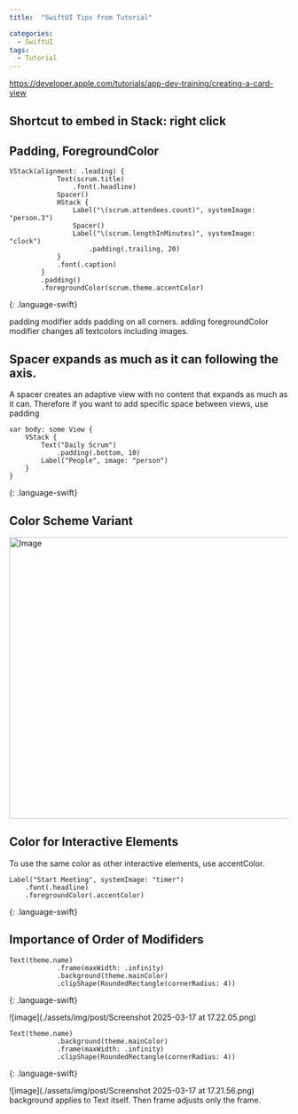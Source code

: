 ```yaml
---
title:  "SwiftUI Tips from Tutorial"

categories:
  - SwiftUI
tags:
  - Tutorial
---
```


https://developer.apple.com/tutorials/app-dev-training/creating-a-card-view

## Shortcut to embed in Stack: right click

## Padding, ForegroundColor

~~~
VStack(alignment: .leading) {
            Text(scrum.title)
                .font(.headline)
            Spacer()
            HStack {
                Label("\(scrum.attendees.count)", systemImage: "person.3")
                Spacer()
                Label("\(scrum.lengthInMinutes)", systemImage: "clock")
                    .padding(.trailing, 20)
            }
            .font(.caption)
        }
        .padding()
        .foregroundColor(scrum.theme.accentColor)
~~~
{: .language-swift}


padding modifier adds padding on all corners.
adding foregroundColor modifier changes all textcolors including images.


## Spacer expands as much as it can following the axis.

A spacer creates an adaptive view with no content that expands as much as it can.
Therefore if you want to add specific space between views, use padding

~~~
var body: some View {
    VStack {
        Text("Daily Scrum")
            .padding(.bottom, 10)
        Label("People", image: "person")
    }
}
~~~
{: .language-swift}


## Color Scheme Variant 

<img width="507" alt="Image" src="https://github.com/user-attachments/assets/c5aa9970-d82f-45ab-a4da-40cf3fd3628c" />

## Color for Interactive Elements

To use the same color as other interactive elements, use accentColor.

~~~
Label("Start Meeting", systemImage: "timer")
    .font(.headline)
    .foregroundColor(.accentColor)
~~~
{: .language-swift}

## Importance of Order of Modifiders
~~~
Text(theme.name)
            .frame(maxWidth: .infinity)
            .background(theme.mainColor)
            .clipShape(RoundedRectangle(cornerRadius: 4))
~~~
{: .language-swift}

![image](./assets/img/post/Screenshot 2025-03-17 at 17.22.05.png)

~~~
Text(theme.name)
            .background(theme.mainColor)
            .frame(maxWidth: .infinity)
            .clipShape(RoundedRectangle(cornerRadius: 4))
~~~
{: .language-swift}

![image](./assets/img/post/Screenshot 2025-03-17 at 17.21.56.png) <br>
background applies to Text itself. Then frame adjusts only the frame. 

